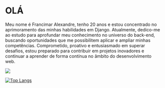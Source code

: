 # OLÁ
<p>Meu nome é Francimar Alexandre, tenho 20 anos e estou concentrado no aprimoramento das minhas habilidades em Django. Atualmente, dedico-me ao estudo para aprofundar meu conhecimento no universo do back-end, buscando oportunidades que me possibilitem aplicar e ampliar minhas competências. Comprometido, proativo e entusiasmado em superar desafios, estou preparado para contribuir em projetos inovadores e continuar a aprender de forma contínua no âmbito do desenvolvimento web. </p>
<picture>
  <source
    srcset="https://github-readme-stats.vercel.app/api?username=ApenasUDev&show_icons=true&theme=dark"
    media="(prefers-color-scheme: dark)"
  />
  <source
    srcset="https://github-readme-stats.vercel.app/api?username=ApenasUDev&show_icons=true"
    media="(prefers-color-scheme: light), (prefers-color-scheme: no-preference)"
  />
  <img src="https://github-readme-stats.vercel.app/api?username=ApenasUDev&show_icons=true" />
</picture>

[![Top Langs](https://github-readme-stats.vercel.app/api/top-langs/?username=ApenasUDev&layout=donut-vertical)](https://github.com/anuraghazra/github-readme-stats)
